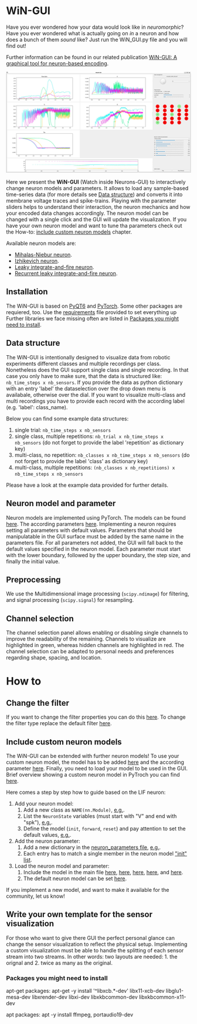 # WiN-GUI
 
Have you ever wondered how your data would look like in *neuromorphic*? Have you ever wondered what is actually going on *in* a neuron and how does a bunch of them *sound* like? Just run the WiN_GUI.py file and you will find out!

Further information can be found in our related publication [WiN-GUI: A graphical tool for neuron-based encoding](https://www.sciencedirect.com/science/article/pii/S2352711024001304).

![example_surface_gui](https://github.com/event-driven-robotics/WiN-GUI/blob/master/assets/win_gui_example.png)

Here we present the **WiN-GUI** (Watch inside Neurons-GUI) to interactively change neuron models and parameters. It allows to load any sample-based time-series data (for more details see [Data structure](#data-structure)) and converts it into membrane voltage traces and spike-trains. Playing with the parameter sliders helps to understand their interaction, the neuron mechanics and how your encoded data changes accordingly. The neuron model can be changed with a single click and the GUI will update the visualization. If you have your own neuron model and want to tune tha parameters check out the How-to: [include custom neuron models](#include-custom-neuron-models) chapter. 

Available neuron models are:
- [Mihalas-Niebur neuron](https://github.com/2103simon/encoding_gui/blob/398aa68263e1a07fee5272eccd69fc206003d92b/utils/neuron_models.py#L50).
- [Izhikevich neuron](https://github.com/2103simon/encoding_gui/blob/398aa68263e1a07fee5272eccd69fc206003d92b/utils/neuron_models.py#L149).
- [Leaky integrate-and-fire neuron](https://github.com/2103simon/encoding_gui/blob/398aa68263e1a07fee5272eccd69fc206003d92b/utils/neuron_models.py#L222).
- [Recurrent leaky integrate-and-fire neuron](https://github.com/2103simon/encoding_gui/blob/398aa68263e1a07fee5272eccd69fc206003d92b/utils/neuron_models.py#L274).

## Installation
The WiN-GUI is based on [PyQT6](https://pypi.org/project/PyQt6/) and [PyTorch](https://pytorch.org/). Some other packages are requiered, too. Use the [requirements](https://github.com/2103simon/encoding_gui/blob/main/requirements.txt) file provided to set everything up Further libraries we face missing often are listed in [Packages you might need to install](#packages-you-might-need-to-install).


## Data structure
The WiN-GUI is intentionally designed to visualize data from robotic experiments different classes and multiple recordings per class. Nonetheless does the GUI support single class and single recording. In that case you only have to make sure, that the data is structured like: `nb_time_steps x nb_sensors`. If you provide the data as python dictionary with an entry 'label' the dataselection over the drop down menu is availabale, otherwise over the dial. If you want to visualize multi-class and multi recordings you have to provide each record with the according label (e.g. 'label': class_name). 

Below you can find some example data structures:    
1. single trial: `nb_time_steps x nb_sensors`
2. single class, multiple repetitions: `nb_trial x nb_time_steps x nb_sensors` (do not forget to provide the label 'repetition' as dictionary key)
3. multi-class, no repetition: `nb_classes x nb_time_steps x nb_sensors` (do not forget to provide the label 'class' as dictionary key)
4. multi-class, multiple repetitions: `(nb_classes x nb_repetitions) x nb_time_steps x nb_sensors`

Please have a look at the example data provided for further details.

## Neuron model and parameter
Neuron models are implemented using PyTorch. The models can be found [here](https://github.com/event-driven-robotics/WiN-GUI/blob/master/utils/neuron_models.py). The according parameters [here](https://github.com/event-driven-robotics/WiN-GUI/blob/master/utils/neuron_parameters.py). Implementing a neuron requires setting all parameters with default values. Parameters that should be manipulatable in the GUI surface must be added by the same name in the parameters file. For all parameters not added, the GUI will fall back to the default values specified in the neuron model. Each parameter must start with the lower boundary, followed by the upper boundary, the step size, and finally the initial value.

## Preprocessing
We use the Multidimensional image processing (`scipy.ndimage`) for filtering, and signal processing (`scipy.signal`) for resampling.

## Channel selection
The channel selection panel allows enabling or disabling single channels to improve the readability of the remaining. Channels to visualize are highlighted in green, whereas hidden channels are highlighted in red. The channel selection can be adapted to personal needs and preferences regarding shape, spacing, and location.

# How to
## Change the filter
If you want to change the filter properties you can do this [here](https://github.com/2103simon/encoding_gui/blob/d07c60c680ace8ccb1121eeaa21acb9480533ef1/utils/data_management.py#L34). To change the filter type replace the default filter [here](https://github.com/2103simon/encoding_gui/blob/d07c60c680ace8ccb1121eeaa21acb9480533ef1/utils/data_management.py#L57).

## Include custom neuron models
The WiN-GUI can be extended with further neuron models! To use your custom neuron model, the model has to be added [here](https://github.com/2103simon/encoding_gui/blob/main/utils/neuron_models.py) and the according parameter [here](https://github.com/2103simon/encoding_gui/blob/main/utils/neuron_parameters.py). Finally, you need to load your model to be used in the GUI. Brief overview showing a custom neuron model in PyTroch you can find [here](https://pytorch.org/tutorials/beginner/examples_nn/polynomial_module.html).

Here comes a step by step how to guide based on the LIF neuron:

1. Add your neuron model:
   1. Add a new class as `NAME(nn.Module)`, [e.g.](https://github.com/2103simon/encoding_gui/blob/398aa68263e1a07fee5272eccd69fc206003d92b/utils/neuron_models.py#L222).
   2. List the `NeuronState` variables (must start with "V" and end with "spk"), [e.g.](https://github.com/2103simon/encoding_gui/blob/398aa68263e1a07fee5272eccd69fc206003d92b/utils/neuron_models.py#L223).
   3. Define the model (`init`, `forward`, `reset`) and pay attention to set the default values, [e.g.](https://github.com/2103simon/encoding_gui/blob/398aa68263e1a07fee5272eccd69fc206003d92b/utils/neuron_models.py#L225).
2. Add the neuron parameter:
   1. Add a new dictionary in the [neuron_parameters file](https://github.com/2103simon/encoding_gui/blob/main/utils/neuron_parameters.py), [e.g.](https://github.com/2103simon/encoding_gui/blob/398aa68263e1a07fee5272eccd69fc206003d92b/utils/neuron_parameters.py#L34).
   2. Each entry has to match a single member in the neuron model ["init" list](https://github.com/2103simon/encoding_gui/blob/398aa68263e1a07fee5272eccd69fc206003d92b/utils/neuron_models.py#L225).
3. Load the neuron model and parameter:
    1. Include the model in the main file [here](https://github.com/event-driven-robotics/WiN-GUI/blob/199c3cdee3832d7b6dcf863545a69eed96f9a828/WiN_GUI.py#L37), [here](https://github.com/event-driven-robotics/WiN-GUI/blob/199c3cdee3832d7b6dcf863545a69eed96f9a828/WiN_GUI.py#L64C26-L64C44), [here](https://github.com/event-driven-robotics/WiN-GUI/blob/199c3cdee3832d7b6dcf863545a69eed96f9a828/WiN_GUI.py#L259), [here](https://github.com/event-driven-robotics/WiN-GUI/blob/199c3cdee3832d7b6dcf863545a69eed96f9a828/WiN_GUI.py#L625), and [here](https://github.com/event-driven-robotics/WiN-GUI/blob/199c3cdee3832d7b6dcf863545a69eed96f9a828/WiN_GUI.py#L758).
    2. The default neuron model can be set [here](https://github.com/event-driven-robotics/WiN-GUI/blob/199c3cdee3832d7b6dcf863545a69eed96f9a828/WiN_GUI.py#L174).
  
If you implement a new model, and want to make it available for the community, let us know!

## Write your own template for the sensor visualization
For those who want to give there GUI the perfect personal glance can change the sensor visualization to reflect the physical setup. Implementing a custom visualization must be able to handle the splitting of each sensor stream into two streams. In other words: two layouts are needed: 1. the orignal and 2. twice as many as the original.


### Packages you might need to install
apt-get packages:
apt-get -y install '^libxcb.*-dev' libx11-xcb-dev libglu1-mesa-dev libxrender-dev libxi-dev libxkbcommon-dev libxkbcommon-x11-dev

apt packages:
apt -y install ffmpeg, portaudio19-dev

